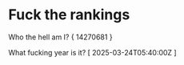 # Fuck the rankings

Who the hell am I?
{ 14270681 }

What fucking year is it?
[ 2025-03-24T05:40:00Z ]
